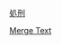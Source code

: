 [処刑](https://aeroblast.github.io/TextEditor/GenHTML_shokei.html)

[Merge Text](https://aeroblast.github.io/TextEditor/MergeText.html)